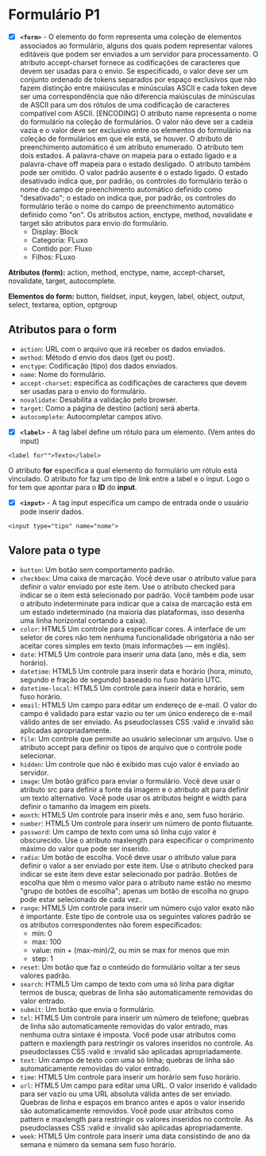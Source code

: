 # Formulário P1

- [X] **`<form>`** - O elemento do form representa uma coleção de elementos associados ao formulário, alguns dos quais podem representar valores editáveis ​​que podem ser enviados a um servidor para processamento. O atributo accept-charset fornece as codificações de caracteres que devem ser usadas para o envio. Se especificado, o valor deve ser um conjunto ordenado de tokens separados por espaço exclusivos que não fazem distinção entre maiúsculas e minúsculas ASCII e cada token deve ser uma correspondência que não diferencia maiúsculas de minúsculas de ASCII para um dos rótulos de uma codificação de caracteres compatível com ASCII. [ENCODING] O atributo name representa o nome do formulário na coleção de formulários. O valor não deve ser a cadeia vazia e o valor deve ser exclusivo entre os elementos do formulário na coleção de formulários em que ele está, se houver. O atributo de preenchimento automático é um atributo enumerado. O atributo tem dois estados. A palavra-chave on mapeia para o estado ligado e a palavra-chave off mapeia para o estado desligado. O atributo também pode ser omitido. O valor padrão ausente é o estado ligado. O estado desativado indica que, por padrão, os controles do formulário terão o nome do campo de preenchimento automático definido como "desativado"; o estado on indica que, por padrão, os controles do formulário terão o nome do campo de preenchimento automático definido como "on". Os atributos action, enctype, method, novalidate e target são atributos para envio do formulário.
  - Display: Block
  - Categoria: FLuxo
  - Contido por: Fluxo
  - Filhos: FLuxo

**Atributos (form):** action, method, enctype, name, accept-charset, novalidate, target, autocomplete.

**Elementos do form:** button, fieldset, input, keygen, label, object, output, select, textarea, option, optgroup

## Atributos para o form

- `action`: URL com o arquivo que irá receber os dados enviados.
- `method`: Método d envio dos daos (get ou post).
- `enctype`: Codificação (tipo) dos dados enviados.
- `name`: Nome do formulário.
- `accept-charset`: especifica as codificações de caracteres que devem ser usadas para o envio do formulário.
- `novalidate`: Desabilita a validação pelo browser.
- `target`: Como a página de destino (action) será aberta.
- `autocomplete`: Autocompletar campos ativo.

- [X] **`<label>`** - A tag label define um rótulo para um elemento. (Vem antes do input)

```
<label for"">Texto</label>
```

O atributo **for** especifica a qual elemento do formulário um rótulo está vinculado.
O atributo for faz um tipo de link entre a label e o input. Logo o for tem que apontar para o **ID** do **input**.

- [X] **`<input>`** - A tag input especifica um campo de entrada onde o usuário pode inserir dados.

```
<input type="tipo" name="nome">
```

## Valore pata o type

- `button`: Um botão sem comportamento padrão.
- `checkbox`: Uma caixa de marcação. Você deve usar o atributo value para definir o valor enviado por este item. Use o atributo checked para indicar se o item está selecionado por padrão. Você também pode usar o atributo indeterminate para indicar que a caixa de marcação está em um estado indeterminado (na maioria das plataformas, isso desenha uma linha horizontal cortando a caixa).
- `color`: HTML5 Um controle para especificar cores. A interface de um seletor de cores não tem nenhuma funcionalidade obrigatória a não ser aceitar cores simples em texto (mais informações — em inglês).
- `date`: HTML5 Um controle para inserir uma data (ano, mês e dia, sem horário).
- `datetime`: HTML5 Um controle para inserir data e horário (hora, minuto, segundo e fração de segundo) baseado no fuso horário UTC.
- `datetime-local`: HTML5 Um controle para inserir data e horário, sem fuso horário.
- `email`: HTML5 Um campo para editar um endereço de e-mail. O valor do campo é validado para estar vazio ou ter um único endereço de e-mail válido antes de ser enviado. As pseudoclasses CSS :valid e :invalid são aplicadas apropriadamente.
- `file`: Um controle que permite ao usuário selecionar um arquivo. Use o atributo accept para definir os tipos de arquivo que o controle pode selecionar.
- `hidden`: Um controle que não é exibido mas cujo valor é enviado ao servidor.
- `image`: Um botão gráfico para enviar o formulário. Você deve usar o atributo src para definir a fonte da imagem e o atributo alt para definir um texto alternativo. Você pode usar os atributos height e width para definir o tamanho da imagem em pixels.
- `month`: HTML5 Um controle para inserir mês e ano, sem fuso horário.
- `number`: HTML5 Um controle para inserir um número de ponto flutuante.
- `password`: Um campo de texto com uma só linha cujo valor é obscurecido. Use o atributo maxlength para especificar o comprimento máximo do valor que pode ser inserido.
- `radio`: Um botão de escolha. Você deve usar o atributo value para definir o valor a ser enviado por este item. Use o atributo checked para indicar se este item deve estar selecionado por padrão. Botões de escolha que têm o mesmo valor para o atributo name estão no mesmo "grupo de botões de escolha"; apenas um botão de escolha no grupo pode estar selecionado de cada vez..
- `range`: HTML5 Um controle para inserir um número cujo valor exato não é importante. Este tipo de controle usa os seguintes valores padrão se os atributos correspondentes não forem especificados:
  - min: 0
  - max: 100
  - value: min + (max-min)/2, ou min se max for menos que min
  - step: 1
- `reset`: Um botão que faz o conteúdo do formulário voltar a ter seus valores padrão.
- `search`: HTML5 Um campo de texto com uma só linha para digitar termos de busca; quebras de linha são automaticamente removidas do valor entrado.
- `submit`: Um botão que envia o formulário.
- `tel`: HTML5 Um controle para inserir um número de telefone; quebras de linha são automaticamente removidas do valor entrado, mas nenhuma outra sintaxe é imposta. Você pode usar atributos como pattern e maxlength para restringir os valores inseridos no controle. As pseudoclasses CSS :valid e :invalid são aplicadas apropriadamente.
- `text`: Um campo de texto com uma só linha; quebras de linha são automaticamente removidas do valor entrado.
- `time`: HTML5 Um controle para inserir um horário sem fuso horário.
- `url`: HTML5 Um campo para editar uma URL. O valor inserido é validado para ser vazio ou uma URL absoluta válida antes de ser enviado. Quebras de linha e espaços em branco antes e após o valor inserido são automaticamente removidos. Você pode usar atributos como pattern e maxlength para restringir os valores inseridos no controle. As pseudoclasses CSS :valid e :invalid são aplicadas apropriadamente.
- `week`: HTML5 Um controle para inserir uma data consistindo de ano da semana e número da semana sem fuso horário.
